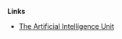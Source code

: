 **Links**

* [The Artificial Intelligence Unit](https://github.com/theartificialintelligenceunit)

<br>
<br>

<br>
<br>

<br>
<br>

<br>
<br>


<!--

<details><summary><b>Jots</b></summary>
  
<h3>BACKEND</h3>
Thus far:
<ul>
  <li>configurations: Records data & modelling configurations.</li>
  <li>iac: Infrastructure as code scripts.</li>
</ul>

<h3>STATE MODULES</h3>
Will include:
<ul>
  <li><b>raw</b><br>Raw data acquisition module</li>
  <li><b>structures</b><br>Prepares the data for modelling</li>
  <li><b>text</b><br>The modelling module</li>
  <li><b>numerics</b><br>Determines the best of the best models, and calculates a variety of error and financial metrics</li>
  <li><b>interact</b><br>For interacting with the best model</li>
  <li><b>restructuring</b><br>This will structure the captured interaction data in aid of re-training</li>
  <li><b>graphs</b><br>Hosts the upcoming model details pages</li>
</ul>
</details>

-->

<!--

**Here are some ideas to get you started:**

🙋‍♀️ A short introduction - what is your organization all about?
🌈 Contribution guidelines - how can the community get involved?
👩‍💻 Useful resources - where can the community find your docs? Is there anything else the community should know?
🍿 Fun facts - what does your team eat for breakfast?
🧙 Remember, you can do mighty things with the power of [Markdown](https://docs.github.com/github/writing-on-github/getting-started-with-writing-and-formatting-on-github/basic-writing-and-formatting-syntax)
-->
